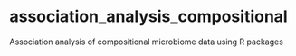 # association_analysis_compositional
Association analysis of compositional microbiome data using R packages
